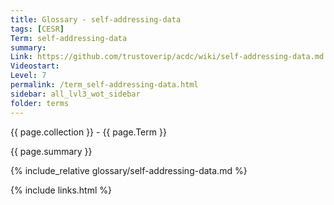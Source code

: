 ```yaml
---
title: Glossary - self-addressing-data
tags: [CESR]
Term: self-addressing-data
summary: 
Link: https://github.com/trustoverip/acdc/wiki/self-addressing-data.md
Videostart: 
Level: 7
permalink: /term_self-addressing-data.html
sidebar: all_lvl3_wot_sidebar
folder: terms
---
```


{{ page.collection }} - {{ page.Term }}

   {{ page.summary }}

{% include_relative glossary/self-addressing-data.md %}

 {% include links.html %} 
